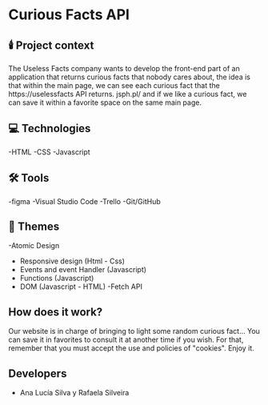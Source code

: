 # Curious Facts API

## 🕯️ Project context

The Useless Facts company wants to develop the front-end part of an application that returns curious facts that nobody cares about, the idea is that within the main page, we can see each curious fact that the https://uselessfacts API returns. jsph.pl/ and if we like a curious fact, we can save it within a favorite space on the same main page.

## 💻 Technologies

-HTML
-CSS
-Javascript

## 🛠 Tools

-figma
-Visual Studio Code
-Trello
-Git/GitHub

## 📓 Themes

-Atomic Design
- Responsive design (Html - Css)
- Events and event Handler (Javascript)
- Functions (Javascript)
- DOM (Javascript - HTML)
-Fetch API

## How does it work?

Our website is in charge of bringing to light some random curious fact...
You can save it in favorites to consult it at another time if you wish. For that, remember that you must accept the use and policies of "cookies". Enjoy it.


## Developers

- Ana Lucía Silva y Rafaela Silveira
